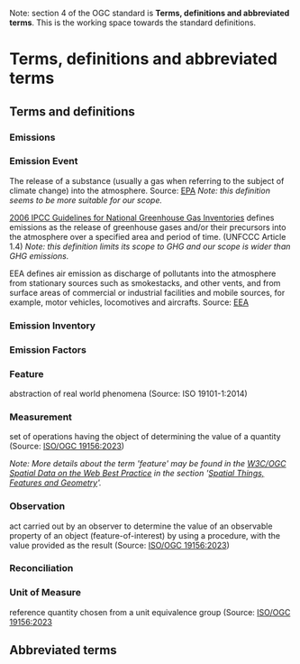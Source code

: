 Note: section 4 of the OGC standard is **Terms, definitions and abbreviated terms**.  This is the working space towards the standard definitions.

# Terms, definitions and abbreviated terms

## Terms and definitions

### Emissions

### Emission Event

The release of a substance (usually a gas when referring to the subject of climate change) into the atmosphere. Source: [EPA](https://www.epa.gov/green-power-markets/glossary#E) *Note: this definition seems to be more suitable for our scope.*

[2006 IPCC Guidelines for National Greenhouse Gas Inventories](https://www.ipcc-nggip.iges.or.jp/public/2006gl/pdf/0_Overview/V0_2_Glossary.pdf) defines emissions as the release of greenhouse gases and/or their precursors into the atmosphere over a specified area and period of time. (UNFCCC Article 1.4) *Note: this definition limits its scope to GHG and our scope is wider than GHG emissions.*

EEA defines air emission as discharge of pollutants into the atmosphere from stationary sources such as smokestacks, and other vents, and from surface areas of commercial or industrial facilities and mobile sources, for example, motor vehicles, locomotives and aircrafts. Source: [EEA](https://www.eea.europa.eu/help/glossary/eea-glossary/air-emission)

### Emission Inventory

### Emission Factors

### Feature
abstraction of real world phenomena (Source: ISO 19101-1:2014)

### Measurement
set of operations having the object of determining the value of a quantity (Source: [ISO/OGC 19156:2023](https://docs.ogc.org/as/20-082r4/20-082r4.html#_3_12_measurement))

*Note: More details about the term 'feature' may be found in the [W3C/OGC Spatial Data on the Web Best Practice](https://docs.ogc.org/is/17-069r4/17-069r4.html#SDWBP) in the section '[Spatial Things, Features and Geometry](https://www.w3.org/TR/sdw-bp/#spatial-things-features-and-geometry)'.*


### Observation
act carried out by an observer to determine the value of an observable property of an object (feature-of-interest) by using a procedure, with the value provided as the result  (Source: [ISO/OGC 19156:2023](https://docs.ogc.org/as/20-082r4/20-082r4.html#_3_13_observation))

### Reconciliation

### Unit of Measure
reference quantity chosen from a unit equivalence group (Source: [ISO/OGC 19156:2023](https://docs.ogc.org/as/20-082r4/20-082r4.html#_3_26_unit_of_measure)

## Abbreviated terms
